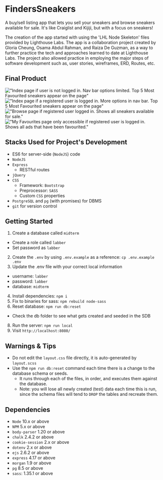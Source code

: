 FindersSneakers
=========

A buy/sell listing app that lets you sell your sneakers and browse sneakers available for sale. It's like Craiglist and Kijiji, but with a focus on sneakers!

The creation of the app started with using the 'LHL Node Skeleton' files provided by Lighthouse Labs. The app is a collaboration project created by Gloria Cheung, Osama Abdul Rahman, and Raiza De Guzman, as a way to further practice the tech and approaches learned to date at Lighthouse Labs. The project also allowed practice in employing the major steps of software development such as, user stories, wireframes, ERD, Routes, etc.

## Final Product
!["Index page if user is not logged in. Nav bar options limited. Top 5 Most Favourited sneakers appear on the page"](https://github.com/oabdulra/midterm/blob/master/docs/index-not-logged-in.png?raw=true)
!["Index page if a registered user is logged in. More options in nav bar. Top 5 Most Favourited sneakers appear on the page"](https://github.com/oabdulra/midterm/blob/master/docs/index-logged-in.png?raw=true)
!["Browse page if registered user logged in. Shows all sneakers available for sale."](https://github.com/oabdulra/midterm/blob/master/docs/browse-logged-in.png?raw=true)
!["My Favourites page only accessible if registered user is logged in. Shows all ads that have been favourited."](https://github.com/oabdulra/midterm/blob/master/docs/my-favs.png?raw=true)

## Stacks Used for Project's Development

* ES6 for server-side (`NodeJS`) code
* `NodeJS`
* `Express`
   * RESTful routes
* `jQuery`
* `CSS`
   * Framework: `Bootstrap`
   * Preprocessor: `SASS`
   * Custom `CSS` properties
* `PostgreSQL` and `pg` (with promises) for DBMS
* `git` for version control

## Getting Started

1. Create a database called `midterm`
  - Create a role called `labber`
  - Set password as `labber`
2. Create the `.env` by using `.env.example` as a reference: `cp .env.example .env`
3. Update the .env file with your correct local information 
  - username: `labber` 
  - password: `labber` 
  - database: `midterm`
4. Install dependencies: `npm i`
5. Fix to binaries for sass: `npm rebuild node-sass`
6. Reset database: `npm run db:reset`
  - Check the db folder to see what gets created and seeded in the SDB
8. Run the server: `npm run local`
9. Visit `http://localhost:8080/`

## Warnings & Tips

- Do not edit the `layout.css` file directly, it is auto-generated by `layout.scss` 
- Use the `npm run db:reset` command each time there is a change to the database schema or seeds. 
  - It runs through each of the files, in order, and executes them against the database. 
  - Note: you will lose all newly created (test) data each time this is run, since the schema files will tend to `DROP` the tables and recreate them.

## Dependencies

- `Node` 10.x or above
- `NPM` 5.x or above
- `body-parser` 1.20 or above
- `chalk` 2.4.2 or above
- `cookie-session` 2.x or above
- `dotenv` 2.x or above
- `ejs` 2.6.2 or above
- `express` 4.17 or above
- `morgan` 1.9 or above
- `pg` 8.5 or above
- `sass`: 1.35.1 or above
